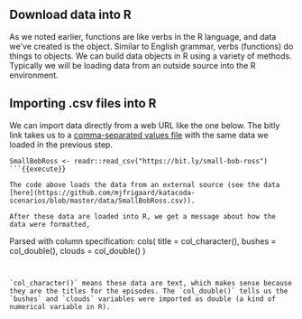 ## Download data into R

As we noted earlier, functions are like verbs in the R language, and data we've created is the object. Similar to English grammar, verbs (functions) do things to objects. We can build data objects in R using a variety of methods. Typically we will be loading data from an outside source into the R environment. 

## Importing .csv files into R

We can import data directly from a web URL like the one below. The bitly link takes us to a [comma-separated values file](https://en.wikipedia.org/wiki/Comma-separated_values) with the same data we loaded in the previous step.

```
SmallBobRoss <- readr::read_csv("https://bit.ly/small-bob-ross")
```{{execute}}

The code above loads the data from an external source (see the data [here](https://github.com/mjfrigaard/katacoda-scenarios/blob/master/data/SmallBobRoss.csv)).

After these data are loaded into R, we get a message about how the data were formatted, 

```
Parsed with column specification:
cols(
  title = col_character(),
  bushes = col_double(),
  clouds = col_double()
)
```


`col_character()` means these data are text, which makes sense because they are the titles for the episodes. The `col_double()` tells us the `bushes` and `clouds` variables were imported as double (a kind of numerical variable in R).
